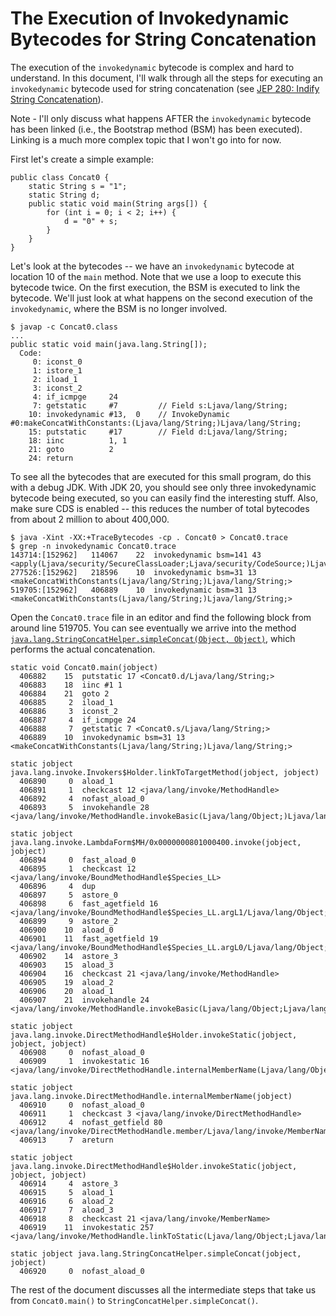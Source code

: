 # The Execution of Invokedynamic Bytecodes for String Concatenation

The execution of the `invokedynamic` bytecode is complex and hard to understand. In this document, I'll walk through all the steps for executing an `invokedynamic` bytecode used for string concatenation (see [JEP 280: Indify String Concatenation](https://openjdk.org/jeps/280)).

Note - I'll only discuss what happens AFTER the `invokedynamic` bytecode has been linked (i.e., the Bootstrap method (BSM) has been executed). Linking is a much more complex topic that I won't go into for now.


First let's create a simple example:


```
public class Concat0 {
    static String s = "1";
    static String d;
    public static void main(String args[]) {
        for (int i = 0; i < 2; i++) {
            d = "0" + s;
        }
    }
}
```

Let's look at the bytecodes -- we have an `invokedynamic` bytecode at location 10 of the `main` method. Note that we use a loop to execute this bytecode twice. On the first execution, the BSM is executed to link the bytecode. We'll just look at what happens on the second execution of the `invokedynamic`, where the BSM is no longer involved.


```
$ javap -c Concat0.class
...
public static void main(java.lang.String[]);
  Code:
     0: iconst_0
     1: istore_1
     2: iload_1
     3: iconst_2
     4: if_icmpge     24
     7: getstatic     #7         // Field s:Ljava/lang/String;
    10: invokedynamic #13,  0    // InvokeDynamic #0:makeConcatWithConstants:(Ljava/lang/String;)Ljava/lang/String;
    15: putstatic     #17        // Field d:Ljava/lang/String;
    18: iinc          1, 1
    21: goto          2
    24: return
```

To see all the bytecodes that are executed for this small program, do this with a debug JDK. With JDK 20,
you should see only three invokedynamic bytecode being executed, so you can easily find the interesting stuff.
Also, make sure CDS is enabled -- this reduces the number of total bytecodes from about 2 million to about 400,000.

```
$ java -Xint -XX:+TraceBytecodes -cp . Concat0 > Concat0.trace
$ grep -n invokedynamic Concat0.trace
143714:[152962]   114067    22  invokedynamic bsm=141 43 <apply(Ljava/security/SecureClassLoader;Ljava/security/CodeSource;)Ljava/util/function/Function;>
277526:[152962]   218596    10  invokedynamic bsm=31 13 <makeConcatWithConstants(Ljava/lang/String;)Ljava/lang/String;>
519705:[152962]   406889    10  invokedynamic bsm=31 13 <makeConcatWithConstants(Ljava/lang/String;)Ljava/lang/String;>
```

Open the `Concat0.trace` file in an editor and find the following block from around line 519705. You can see eventually we arrive into the method [`java.lang.StringConcatHelper.simpleConcat(Object, Object)`](https://github.com/openjdk/jdk/blob/9a40b76ac594f5bd80e74ee906af615f74f9a41a/src/java.base/share/classes/java/lang/StringConcatHelper.java#L350), which performs the actual concatenation.

```
static void Concat0.main(jobject)
  406882    15  putstatic 17 <Concat0.d/Ljava/lang/String;> 
  406883    18  iinc #1 1
  406884    21  goto 2
  406885     2  iload_1
  406886     3  iconst_2
  406887     4  if_icmpge 24
  406888     7  getstatic 7 <Concat0.s/Ljava/lang/String;> 
  406889    10  invokedynamic bsm=31 13 <makeConcatWithConstants(Ljava/lang/String;)Ljava/lang/String;>

static jobject java.lang.invoke.Invokers$Holder.linkToTargetMethod(jobject, jobject)
  406890     0  aload_1
  406891     1  checkcast 12 <java/lang/invoke/MethodHandle>
  406892     4  nofast_aload_0
  406893     5  invokehandle 28 <java/lang/invoke/MethodHandle.invokeBasic(Ljava/lang/Object;)Ljava/lang/Object;> 

static jobject java.lang.invoke.LambdaForm$MH/0x0000000801000400.invoke(jobject, jobject)
  406894     0  fast_aload_0
  406895     1  checkcast 12 <java/lang/invoke/BoundMethodHandle$Species_LL>
  406896     4  dup
  406897     5  astore_0
  406898     6  fast_agetfield 16 <java/lang/invoke/BoundMethodHandle$Species_LL.argL1/Ljava/lang/Object;> 
  406899     9  astore_2
  406900    10  aload_0
  406901    11  fast_agetfield 19 <java/lang/invoke/BoundMethodHandle$Species_LL.argL0/Ljava/lang/Object;> 
  406902    14  astore_3
  406903    15  aload_3
  406904    16  checkcast 21 <java/lang/invoke/MethodHandle>
  406905    19  aload_2
  406906    20  aload_1
  406907    21  invokehandle 24 <java/lang/invoke/MethodHandle.invokeBasic(Ljava/lang/Object;Ljava/lang/Object;)Ljava/lang/Object;> 

static jobject java.lang.invoke.DirectMethodHandle$Holder.invokeStatic(jobject, jobject, jobject)
  406908     0  nofast_aload_0
  406909     1  invokestatic 16 <java/lang/invoke/DirectMethodHandle.internalMemberName(Ljava/lang/Object;)Ljava/lang/Object;> 

static jobject java.lang.invoke.DirectMethodHandle.internalMemberName(jobject)
  406910     0  nofast_aload_0
  406911     1  checkcast 3 <java/lang/invoke/DirectMethodHandle>
  406912     4  nofast_getfield 80 <java/lang/invoke/DirectMethodHandle.member/Ljava/lang/invoke/MemberName;> 
  406913     7  areturn

static jobject java.lang.invoke.DirectMethodHandle$Holder.invokeStatic(jobject, jobject, jobject)
  406914     4  astore_3
  406915     5  aload_1
  406916     6  aload_2
  406917     7  aload_3
  406918     8  checkcast 21 <java/lang/invoke/MemberName>
  406919    11  invokestatic 257 <java/lang/invoke/MethodHandle.linkToStatic(Ljava/lang/Object;Ljava/lang/Object;Ljava/lang/invoke/MemberName;)Ljava/lang/Object;> 

static jobject java.lang.StringConcatHelper.simpleConcat(jobject, jobject)
  406920     0  nofast_aload_0
```

The rest of the document discusses all the intermediate steps that take us from `Concat0.main()` to `StringConcatHelper.simpleConcat()`.

